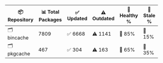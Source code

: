 | 📦 Repository | 📊 Total Packages | ✅ Updated | ⚠️ Outdated | 💚 Healthy % | 🔴 Stale % |
|---------------|-------------------|------------|-------------|-------------|------------|
| 🗂️ bincache | 7809 | ✅ 6668 | ⚠️ 1141 | 💚 85% | 🔴 15% |
| 🗂️ pkgcache | 467 | ✅ 304 | ⚠️ 163 | 💚 65% | 🔴 35% |

